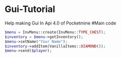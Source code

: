 # Gui-Tutorial
Help making Gui In Api 4.0 of Pocketmine
#Main code

```php
$menu = InvMenu::create(InvMenu::TYPE_CHEST);
$inventory = $menu->getInventory();
$menu->setName("Your Name");
$inventory->addItem(VanillaItems::DIAMOND());
$menu->send($player);
```
